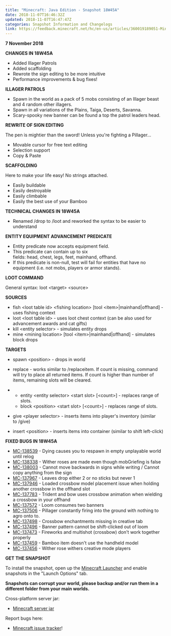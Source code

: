 ```yaml
---
title: "Minecraft: Java Edition - Snapshot 18W45A"
date: 2018-11-07T16:46:32Z
updated: 2018-11-07T16:47:47Z
categories: Snapshot Information and Changelogs
link: https://feedback.minecraft.net/hc/en-us/articles/360019189051-Minecraft-Java-Edition-Snapshot-18W45A
---
```


**7 November 2018**

**CHANGES IN 18W45A**

-   Added Illager Patrols
-   Added scaffolding
-   Rewrote the sign editing to be more intuitive
-   Performance improvements & bug fixes!

**ILLAGER PATROLS**

-   Spawn in the world as a pack of 5 mobs consisting of an Illager beast and 4 random other illagers.
-   Spawn in all variations of the Plains, Taiga, Deserts, Savanna.
-   Scary-spooky new banner can be found a top the patrol leaders head.

**REWRITE OF SIGN EDITING**

The pen is mightier than the sword! Unless you\'re fighting a Pillager\...

-   Movable cursor for free text editing
-   Selection support
-   Copy & Paste

**SCAFFOLDING**

Here to make your life easy! No strings attached.

-   Easily buildable
-   Easily destroyable
-   Easily climbable
-   Easily the best use of your Bamboo

**TECHNICAL CHANGES IN 18W45A**

-   Renamed /drop to /loot and reworked the syntax to be easier to understand

**ENTITY EQUIPMENT ADVANCEMENT PREDICATE**

-   Entity predicate now accepts equipment field.
-   This predicate can contain up to six fields: head, chest, legs, feet, mainhand, offhand.
-   If this predicate is non-null, test will fail for entities that have no equipment (i.e. not mobs, players or armor stands).

**LOOT COMMAND**

General syntax: loot \<target\> \<source\>

**SOURCES**

-   fish \<loot table id\> \<fishing location\> \[tool \<item\>\|mainhand\|offhand\] - uses fishing context
-   loot \<loot table id\> - uses loot chest context (can be also used for advancement awards and cat gifts)
-   kill \<entity selector\> - simulates entity drops
-   mine \<mining location\> \[tool \<item\>\|mainhand\|offhand\] - simulates block drops

**TARGETS**

-   spawn \<position\> - drops in world

-   replace - works similar to /replaceitem. If count is missing, command will try to place all returned items. If count is higher than number of items, remaining slots will be cleared.

-   -   entity \<entity selector\> \<start slot\> \[\<count\>\] - replaces range of slots.
    -   block \<position\> \<start slot\> \[\<count\>\] - replaces range of slots.

-   give \<player selector\> - inserts items into player\'s inventory (similar to /give)

-   insert \<position\> - inserts items into container (similar to shift left-click)

**FIXED BUGS IN 18W45A**

-   [MC-138539](https://bugs.mojang.com/browse/MC-138539) - Dying causes you to respawn in empty unplayable world until relog
-   [MC-138338](https://bugs.mojang.com/browse/MC-138338) - Wither roses are made even though mobGriefing is false
-   [MC-138003](https://bugs.mojang.com/browse/MC-138003) - Cannot move backwards in signs while writing / Cannot copy anything from the sign
-   [MC-137967](https://bugs.mojang.com/browse/MC-137967) - Leaves drop either 2 or no sticks but never 1
-   [MC-137946](https://bugs.mojang.com/browse/MC-137946) - Loaded crossbow model placement issue when holding another crossbow in the offhand slot
-   [MC-137783](https://bugs.mojang.com/browse/MC-137783) - Trident and bow uses crossbow animation when wielding a crossbow in your offhand
-   [MC-137572](https://bugs.mojang.com/browse/MC-137572) - Loom consumes two banners
-   [MC-137506](https://bugs.mojang.com/browse/MC-137506) - Pillager constantly firing into the ground with nothing to agro onto to.
-   [MC-137498](https://bugs.mojang.com/browse/MC-137498) - Crossbow enchantments missing in creative tab
-   [MC-137496](https://bugs.mojang.com/browse/MC-137496) - Banner pattern cannot be shift-clicked out of loom
-   [MC-137473](https://bugs.mojang.com/browse/MC-137473) - Fireworks and multishot (crossbow) don\'t work together properly
-   [MC-137459](https://bugs.mojang.com/browse/MC-137459) - Bamboo item doesn\'t use the handheld model
-   [MC-137456](https://bugs.mojang.com/browse/MC-137456) - Wither rose withers creative mode players

**GET THE SNAPSHOT**

To install the snapshot, open up the [Minecraft Launcher](https://minecraft.net/download) and enable snapshots in the \"Launch Options\" tab.

**Snapshots can corrupt your world, please backup and/or run them in a different folder from your main worlds.**

Cross-platform server jar:

-   [Minecraft server jar](https://launcher.mojang.com/v1/objects/a004069d93ebfd9a6d93c57b66becac29f876d4c/server.jar)

Report bugs here:

-   [Minecraft issue tracker](https://bugs.mojang.com/browse/MC)!
